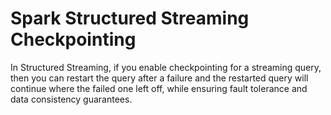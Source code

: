 
# Spark Structured Streaming Checkpointing

In Structured Streaming, if you enable checkpointing for a streaming query, then you can restart the query after a failure and the restarted query will continue where the failed one left off, while ensuring fault tolerance and data consistency guarantees.
<!--stackedit_data:
eyJoaXN0b3J5IjpbMTQ2NTk5NDQ0MiwxNjU2MTMyNjI4LDI0MT
czODQ3Nyw2ODQyMDUzNzAsMTYwMDQwMzQzMSwtNzI3MDE1MDA3
LC05NTkxMzkyNzgsOTg1NjM1NjU0LC0xNTQyNjA4MjU0LC0xOT
QyMjgzMjIwLC00MjIzMTg5OTQsLTMyNDI4MDczMCwtMjExNDUw
MDQ4MywtMjEyMjQ2NTc4MSw0NTg4OTAwMTMsLTE2NTY4NzcwMT
AsMTE4MzQ1MjM0OCwtMTg5NTk4OTU1MSwyMTE3ODEyODgxLDE1
MDUyNzAyOTZdfQ==
-->